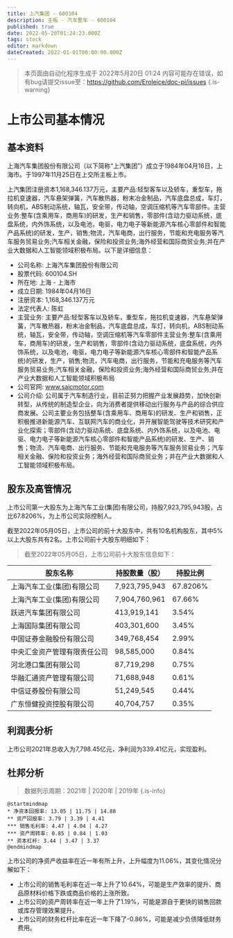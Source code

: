 ```yaml
---
title: 上汽集团 - 600104
description: 主板 - 汽车整车 - 600104
published: true
date: 2022-05-20T01:24:23.000Z
tags: stock
editor: markdown
dateCreated: 2022-01-01T00:00:00.000Z
---
```


> 本页面由自动化程序生成于 2022年5月20日 01:24
> 内容可能存在错误，如有bug请提交issue至：https://github.com/Eroleice/doc-pi/issues
{.is-warning}

# 上市公司基本情况

## 基本资料

上海汽车集团股份有限公司（以下简称“上汽集团”）成立于1984年04月16日，上海市。于1997年11月25日在上交所主板上市。

上汽集团注册资本1,168,346.137万元，主要产品:轻型客车以及轿车，重型车，拖拉机变速器，汽车悬架弹簧，汽车散热器，粉末冶金制品，汽车底盘总成，车灯，转向机，ABS制动系统，轴瓦，安全带，传动轴，空调压缩机等汽车零部件。主营业务:整车(含乘用车，商用车)的研发，生产和销售，零部件(含动力驱动系统，底盘系统，内外饰系统，以及电池，电驱，电力电子等新能源汽车核心零部件和智能产品系统)的研发，生产，销售;物流，汽车电商，出行服务，节能和充电服务等汽车服务贸易业务;汽车相关金融，保险和投资业务;海外经营和国际商贸业务;并在产业大数据和人工智能领域积极布局。以下是详细信息：

- 公司名称: 上海汽车集团股份有限公司
- 股票代码: 600104.SH
- 所在地: 上海 - 上海市
- 成立日期: 1984年04月16日
- 注册资本: 1,168,346.137万元
- 法定代表人: 陈虹
- 主营业务: 主要产品:轻型客车以及轿车，重型车，拖拉机变速器，汽车悬架弹簧，汽车散热器，粉末冶金制品，汽车底盘总成，车灯，转向机，ABS制动系统，轴瓦，安全带，传动轴，空调压缩机等汽车零部件主营业务:整车(含乘用车，商用车)的研发，生产和销售，零部件(含动力驱动系统，底盘系统，内外饰系统，以及电池，电驱，电力电子等新能源汽车核心零部件和智能产品系统)的研发，生产，销售;物流，汽车电商，出行服务，节能和充电服务等汽车服务贸易业务;汽车相关金融，保险和投资业务;海外经营和国际商贸业务;并在产业大数据和人工智能领域积极布局
- 公司官网: www.saicmotor.com
- 公司介绍: 公司属于汽车制造行业，目前正努力把握产业发展趋势，加快创新转型，从传统的制造型企业，向为消费者提供移动出行服务与产品的综合供应商发展。公司主要业务包括整车(含乘用车、商用车)的研发、生产和销售，正积极推进新能源汽车、互联网汽车的商业化，并开展智能驾驶等技术研究和产业化探索；零部件(含动力驱动系统、底盘系统、内外饰系统，以及电池、电驱、电力电子等新能源汽车核心零部件和智能产品系统)的研发、生产、销售；物流、汽车电商、出行服务、节能和充电服务等汽车服务贸易业务；汽车相关金融、保险和投资业务；海外经营和国际商贸业务；并在产业大数据和人工智能领域积极布局。


## 股东及高管情况

上市公司第一大股东为上海汽车工业(集团)有限公司，持股7,923,795,943股，占比67.8206%，为上市公司实际控制人。

截至2022年05月05日，上市公司的前十大股东中，共有10名机构股东，其中5%以上大股东共有2名。上市公司前十大股东明细如下：

> 截至2022年05月05日，上市公司前十大股东信息如下：

| 股东名称 | 持股数量（股） | 持股比例 |
| --- | --- | --- |
| 上海汽车工业(集团)有限公司 | 7,923,795,943 | 67.8206% |
| 上海汽车工业(集团)有限公司 | 7,904,760,961 | 67.66% |
| 跃进汽车集团有限公司 | 413,919,141 | 3.54% |
| 上海国际集团有限公司 | 403,301,600 | 3.45% |
| 中国证券金融股份有限公司 | 349,768,454 | 2.99% |
| 中央汇金资产管理有限责任公司 | 98,585,000 | 0.84% |
| 河北港口集团有限公司 | 87,719,298 | 0.75% |
| 华融汇通资产管理有限公司 | 71,688,948 | 0.61% |
| 中信证券股份有限公司 | 51,249,545 | 0.44% |
| 广东恒健投资控股有限公司 | 40,704,757 | 0.35% |




## 利润表分析

上市公司2021年总收入为7,798.45亿元，净利润为339.41亿元，实现盈利。

## 杜邦分析

> 数据列示周期：2021年 | 2020年 | 2019年
{.is-info}

```plantuml
@startmindmap
* 净资本回报率: 13.05 | 11.75 | 14.88
** 资产回报率: 3.79 | 3.39 | 4.41
*** 销售毛利率: 4.47 | 4.04 | 4.27
*** 资产周转率: 0.85 | 0.84 | 1.03
** 资本杠杆: 3.44 | 3.47 | 3.37
@endmindmap
```

上市公司的净资产收益率在近一年有所上升，上升幅度为11.06%，其变化情况分解如下：
- 上市公司的销售毛利率在近一年上升了10.64%，可能是生产效率的提升、商品原材料价格下跌或商品价格的上涨所致。
- 上市公司的资产周转率在近一年上升了1.19%，可能是源自于更快的销售回款或库存管理效果提升。
- 上市公司的财务杠杆比率在近一年下降了-0.86%，可能是减少负债降低财务费用。

